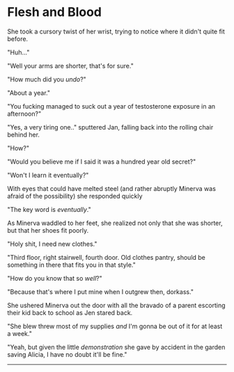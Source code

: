 # Flesh and Blood

She took a cursory twist of her wrist, trying to notice where it didn't quite fit before.

"Huh..."

"Well your arms are shorter, that's for sure."

"How much did you _undo_?"

"About a year."

"You fucking managed to suck out a year of testosterone exposure in an afternoon?"

"Yes, a very tiring one.." sputtered Jan, falling back into the rolling chair behind her.

"How?"

"Would you believe me if I said it was a hundred year old secret?"

"Won't I learn it eventually?"

With eyes that could have melted steel (and rather abruptly Minerva was afraid of the possibility) she responded quickly

"The key word is *eventually*."

As Minerva waddled to her feet, she realized not only that she was shorter, but that her shoes fit poorly.

"Holy shit, I need new clothes."

"Third floor, right stairwell, fourth door.  Old clothes pantry, should be something in there that fits you in that style."

"How do you know that so _well_?"

"Because that's where I put mine when I outgrew then, dorkass."

She ushered Minerva out the door with all the bravado of a parent escorting their kid back to school as Jen stared back.

"She blew threw most of my supplies _and_ I'm gonna be out of it for at least a week."

"Yeah, but given the little _demonstration_ she gave by accident in the garden saving Alicia, I have no doubt it'll be fine."

---